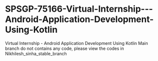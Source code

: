 # SPSGP-75166-Virtual-Internship---Android-Application-Development-Using-Kotlin
Virtual Internship - Android Application Development Using Kotlin
Main branch do not contains any code, please view the codes in Nikhilesh_sinha_stable_branch
